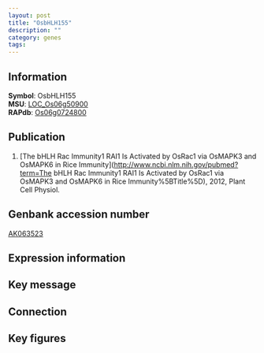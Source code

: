 ```yaml
---
layout: post
title: "OsbHLH155"
description: ""
category: genes
tags: 
---
```


## Information
__Symbol__: OsbHLH155  
__MSU__: [LOC_Os06g50900](http://rice.plantbiology.msu.edu/cgi-bin/ORF_infopage.cgi?orf=LOC_Os06g50900)  
__RAPdb__: [Os06g0724800](http://rapdb.dna.affrc.go.jp/viewer/gbrowse_details/irgsp1?name=Os06g0724800)  

## Publication
1. [The bHLH Rac Immunity1 RAI1 Is Activated by OsRac1 via OsMAPK3 and OsMAPK6 in Rice Immunity](http://www.ncbi.nlm.nih.gov/pubmed?term=The bHLH Rac Immunity1 RAI1 Is Activated by OsRac1 via OsMAPK3 and OsMAPK6 in Rice Immunity%5BTitle%5D), 2012, Plant Cell Physiol.

## Genbank accession number
[AK063523](http://www.ncbi.nlm.nih.gov/nuccore/AK063523)  

## Expression information

## Key message

## Connection

## Key figures


